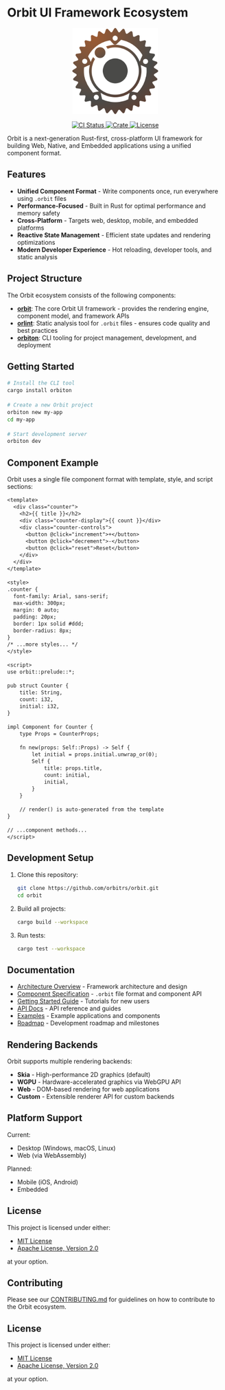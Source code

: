 # Orbit UI Framework Ecosystem

<p align="center">
  <img src="assets/orbitrs.svg" alt="Orbit UI Framework" width="200">
</p>

<p align="center">
  <a href="https://github.com/orbitrs/orbit/actions/workflows/ci.yml">
    <img src="https://github.com/orbitrs/orbit/actions/workflows/ci.yml/badge.svg" alt="CI Status">
  </a>
  <a href="https://crates.io/crates/orbiton">
    <img src="https://img.shields.io/crates/v/orbiton.svg" alt="Crate">
  </a>
  <a href="https://github.com/orbitrs/orbit/blob/main/LICENSE-MIT">
    <img src="https://img.shields.io/badge/license-MIT-blue.svg" alt="License">
  </a>
</p>

Orbit is a next-generation Rust-first, cross-platform UI framework for building Web, Native, and Embedded applications using a unified component format.

## Features

- **Unified Component Format** - Write components once, run everywhere using `.orbit` files
- **Performance-Focused** - Built in Rust for optimal performance and memory safety
- **Cross-Platform** - Targets web, desktop, mobile, and embedded platforms
- **Reactive State Management** - Efficient state updates and rendering optimizations
- **Modern Developer Experience** - Hot reloading, developer tools, and static analysis

## Project Structure

The Orbit ecosystem consists of the following components:

- **[orbit](./orbit)**: The core Orbit UI framework - provides the rendering engine, component model, and framework APIs
- **[orlint](./orlint)**: Static analysis tool for `.orbit` files - ensures code quality and best practices
- **[orbiton](./orbiton)**: CLI tooling for project management, development, and deployment

## Getting Started

```bash
# Install the CLI tool
cargo install orbiton

# Create a new Orbit project
orbiton new my-app
cd my-app

# Start development server
orbiton dev
```

## Component Example

Orbit uses a single file component format with template, style, and script sections:

```
<template>
  <div class="counter">
    <h2>{{ title }}</h2>
    <div class="counter-display">{{ count }}</div>
    <div class="counter-controls">
      <button @click="increment">+</button>
      <button @click="decrement">-</button>
      <button @click="reset">Reset</button>
    </div>
  </div>
</template>

<style>
.counter {
  font-family: Arial, sans-serif;
  max-width: 300px;
  margin: 0 auto;
  padding: 20px;
  border: 1px solid #ddd;
  border-radius: 8px;
}
/* ...more styles... */
</style>

<script>
use orbit::prelude::*;

pub struct Counter {
    title: String,
    count: i32,
    initial: i32,
}

impl Component for Counter {
    type Props = CounterProps;
    
    fn new(props: Self::Props) -> Self {
        let initial = props.initial.unwrap_or(0);
        Self {
            title: props.title,
            count: initial,
            initial,
        }
    }
    
    // render() is auto-generated from the template
}

// ...component methods...
</script>
```

## Development Setup

1. Clone this repository:
   ```bash
   git clone https://github.com/orbitrs/orbit.git
   cd orbit
   ```

2. Build all projects:
   ```bash
   cargo build --workspace
   ```

3. Run tests:
   ```bash
   cargo test --workspace
   ```

## Documentation

- [Architecture Overview](./docs/architecture.md) - Framework architecture and design
- [Component Specification](./orbit/orbit-spec.md) - `.orbit` file format and component API
- [Getting Started Guide](./docs/getting-started/README.md) - Tutorials for new users
- [API Docs](./docs/api/README.md) - API reference and guides
- [Examples](./examples) - Example applications and components
- [Roadmap](./docs/roadmap/README.md) - Development roadmap and milestones

## Rendering Backends

Orbit supports multiple rendering backends:

- **Skia** - High-performance 2D graphics (default)
- **WGPU** - Hardware-accelerated graphics via WebGPU API
- **Web** - DOM-based rendering for web applications
- **Custom** - Extensible renderer API for custom backends

## Platform Support

Current:
- Desktop (Windows, macOS, Linux)
- Web (via WebAssembly)

Planned:
- Mobile (iOS, Android)
- Embedded

## License

This project is licensed under either:

- [MIT License](LICENSE-MIT)
- [Apache License, Version 2.0](LICENSE-APACHE)

at your option.

## Contributing

Please see our [CONTRIBUTING.md](./CONTRIBUTING.md) for guidelines on how to contribute to the Orbit ecosystem.

## License

This project is licensed under either:

- [MIT License](./LICENSE-MIT)
- [Apache License, Version 2.0](./LICENSE-APACHE)

at your option.
